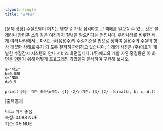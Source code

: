 ```yaml
---
layout: single  
title: "출력문"
---
```


[문제 상황]
수질오염이 미치는 영향 중 가장 심각하고 큰 피해를 일으킬 수 있는 것은 콜레라나 장티푸
스와 같은 여러가지 질병을 일으킨다는 점입니다. 우리나라를 비롯한 세계 여러 나라에서는
마시는 물(음용수)의 수질기준을 법으로 정하여 음용수의 수질의 항상 깨끗한 상태로 유지 되
도록 철저히 관리하고 있습니다.
아래의 사진은 (주)에코가 개발한 수질감시 시스템의 안내 서비스 화면입니다. (주)에코의 개발
자인 홍길동은 이 화면을 만들기 위해 어떻게 프로그래밍 하였을지 분석하여 구현해 보시오.

~~~
a="탁도"
b=0.088
c='NUE'
d=0.5

print('{0}: 매우 좋음\n측정: {1} {2}\n기준: {3} {2}'.format(a, b, c, d,))

~~~

|출력결과|  

탁도: 매우 좋음  
측정: 0.088 NUE  
기준: 0.5 NUE
